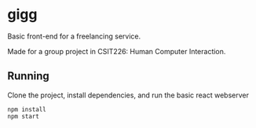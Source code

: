 # gigg

Basic front-end for a freelancing service.

Made for a group project in CSIT226: Human Computer Interaction.

## Running

Clone the project, install dependencies, and run the basic react webserver

```
npm install
npm start
```
